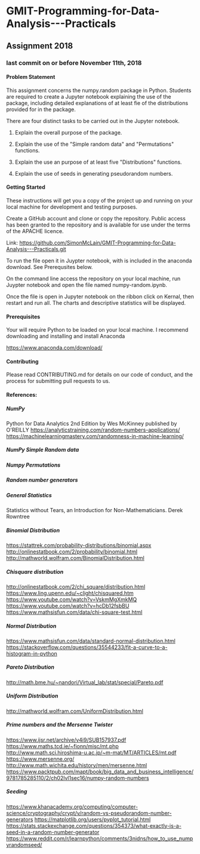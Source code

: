 # GMIT-Programming-for-Data-Analysis---Practicals

## Assignment 2018

### last commit on or before November 11th, 2018

#### Problem Statement

This assignment concerns the numpy.random package in Python. Students are required to create a Jupyter notebook explaining the use of the package, including detailed explanations of at least fie of the distributions provided for in the package.

There are four distinct tasks to be carried out in the Jupyter notebook.

1. Explain the overall purpose of the package.

2. Explain the use of the "Simple random data" and "Permutations" functions.

3. Explain the use an purpose of at least five "Distributions" functions.

4. Explain the use of seeds in generating pseudorandom numbers.


#### Getting Started

These instructions will get you a copy of the project up and running on your local machine for development and testing purposes. 

Create a GitHub account and clone or copy the repository. Public access has been granted to the repository and is available for use under the terms of the APACHE licence. 

Link: https://github.com/SimonMcLain/GMIT-Programming-for-Data-Analysis---Practicals.git

To run the file open it in Juypter notebook, with is included in the anaconda download. See Prerequsites below. 

On the command line access the repository on your local machine, run Juypter notebook and open the file named numpy-random.ipynb.

Once the file is open in Jupyter notebook on the ribbon click on Kernal, then restart and run all. The charts and descriptive statistics will be displayed.


#### Prerequisites

Your will require Python to be loaded on your local machine. I recommend downloading and installing and install Anaconda 

https://www.anaconda.com/download/


#### Contributing
Please read CONTRIBUTING.md for details on our code of conduct, and the process for submitting pull requests to us.

<script src="https://gist.github.com/PurpleBooth/b24679402957c63ec426.js"></script> 


#### References:

##### NumPy
Python for Data Analytics 2nd Edition by Wes McKinney published by O'REILLY
https://analyticstraining.com/random-numbers-applications/
https://machinelearningmastery.com/randomness-in-machine-learning/


##### NumPy Simple Random data

##### Numpy Permutations

##### Random number generators

##### General Statistics
Statistics without Tears, an Introduction for Non-Mathematicians. Derek Rowntree

##### Binomial Distribution
https://stattrek.com/probability-distributions/binomial.aspx
http://onlinestatbook.com/2/probability/binomial.html
http://mathworld.wolfram.com/BinomialDistribution.html

##### Chisquare distribution
http://onlinestatbook.com/2/chi_square/distribution.html
https://www.ling.upenn.edu/~clight/chisquared.htm
https://www.youtube.com/watch?v=VskmMgXmkMQ
https://www.youtube.com/watch?v=hcDb12fsbBU
https://www.mathsisfun.com/data/chi-square-test.html


##### Normal Distribution
https://www.mathsisfun.com/data/standard-normal-distribution.html
https://stackoverflow.com/questions/35544233/fit-a-curve-to-a-histogram-in-python

##### Pareto Distribution
http://math.bme.hu/~nandori/Virtual_lab/stat/special/Pareto.pdf

##### Uniform Distribution
http://mathworld.wolfram.com/UniformDistribution.html


##### Prime numbers and the Mersenne Twister
https://www.ijsr.net/archive/v4i9/SUB157937.pdf
https://www.maths.tcd.ie/~fionn/misc/mt.php
http://www.math.sci.hiroshima-u.ac.jp/~m-mat/MT/ARTICLES/mt.pdf
https://www.mersenne.org/
http://www.math.wichita.edu/history/men/mersenne.html 
https://www.packtpub.com/mapt/book/big_data_and_business_intelligence/9781785285110/2/ch02lvl1sec16/numpy-random-numbers

##### Seeding
https://www.khanacademy.org/computing/computer-science/cryptography/crypt/v/random-vs-pseudorandom-number-generators
https://matplotlib.org/users/pyplot_tutorial.html
https://stats.stackexchange.com/questions/354373/what-exactly-is-a-seed-in-a-random-number-generator
https://www.reddit.com/r/learnpython/comments/3nidns/how_to_use_numpyrandomseed/
